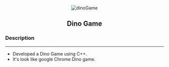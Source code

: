 <div align="center" >
<img  height="" width="" alt="dinoGame" src="https://www.hindustantimes.com/ht-img/img/2023/04/28/550x309/google-chrome-dino-game-job-interview-viral_1682678000541_1682678009654.jpg" />
<h2> Dino Game </h2>
</div>

### Description

<hr/>

- Developed a Dino Game using C++.
- It's look like google Chrome Dino game.
